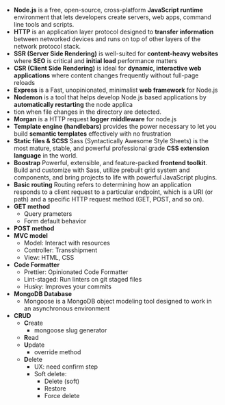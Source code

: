 - <b>Node.js</b> is a free, open-source, cross-platform <b>JavaScript runtime</b> environment that lets developers create servers, web apps, command line tools and scripts.
- <b>HTTP</b> is an application layer protocol designed to <b>transfer information</b> between networked devices and runs on top of other layers of the network protocol stack.
- <b>SSR (Server Side Rendering)</b> is well-suited for <b>content-heavy websites</b> where <b>SEO</b> is critical and <b>initial load</b> performance matters
- <b>CSR (Client Side Rendering)</b> is ideal for <b>dynamic, interactive web applications</b> where content changes frequently without full-page reloads
- <b>Express</b> is a Fast, unopinionated, minimalist <b>web framework</b> for Node.js
- <b>Nodemon</b> is a tool that helps develop Node.js based applications by <b>automatically restarting</b> the node applica
- tion when file changes in the directory are detected.
- <b>Morgan</b> is a HTTP request <b>logger middleware</b> for node.js
- <b>Template engine (handlebars)</b> provides the power necessary to let you build <b>semantic templates</b> effectively with no frustration
- <b>Static files & SCSS</b> Sass (Syntactically Awesome Style Sheets) is the most mature, stable, and powerful professional grade <b>CSS extension language</b> in the world.
- <b>Boostrap</b> Powerful, extensible, and feature-packed <b>frontend toolkit</b>. Build and customize with Sass, utilize prebuilt grid system and components, and bring projects to life with powerful JavaScript plugins.
- <b>Basic routing</b> Routing refers to determining how an application responds to a client request to a particular endpoint, which is a URI (or path) and a specific HTTP request method (GET, POST, and so on).
- <b>GET method</b>
  - Query prameters
  - Form default behavior
- <b>POST method</b>
- <b>MVC model</b>
  - Model: Interact with resources
  - Controller: Transshipment
  - View: HTML, CSS
- <b>Code Formatter</b>
  - Prettier: Opinionated Code Formatter
  - Lint-staged: Run linters on git staged files
  - Husky: Improves your commits
- <b>MongoDB Database</b>
  - Mongoose is a MongoDB object modeling tool designed to work in an asynchronous environment
- <b>CRUD</b>
  - <b>C</b>reate
    - mongoose slug generator
  - <b>R</b>ead
  - <b>U</b>pdate
    - override method
  - <b>D</b>elete
    - UX: need confirm step
    - Soft delete:
      - Delete (soft)
      - Restore
      - Force delete